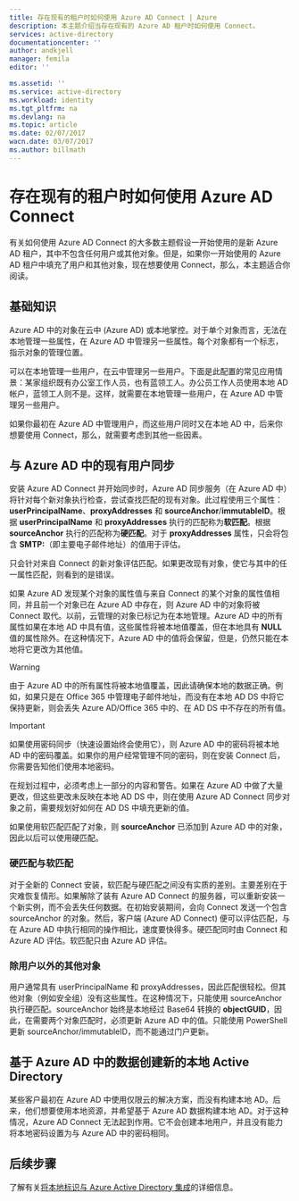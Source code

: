```yaml
---
title: 存在现有的租户时如何使用 Azure AD Connect | Azure
description: 本主题介绍当存在现有的 Azure AD 租户时如何使用 Connect。
services: active-directory
documentationcenter: ''
author: andkjell
manager: femila
editor: ''

ms.assetid: ''
ms.service: active-directory
ms.workload: identity
ms.tgt_pltfrm: na
ms.devlang: na
ms.topic: article
ms.date: 02/07/2017
wacn.date: 03/07/2017
ms.author: billmath
---
```


# 存在现有的租户时如何使用 Azure AD Connect
有关如何使用 Azure AD Connect 的大多数主题假设一开始使用的是新 Azure AD 租户，其中不包含任何用户或其他对象。但是，如果你一开始使用的 Azure AD 租户中填充了用户和其他对象，现在想要使用 Connect，那么，本主题适合你阅读。

## 基础知识
Azure AD 中的对象在云中 (Azure AD) 或本地掌控。对于单个对象而言，无法在本地管理一些属性，在 Azure AD 中管理另一些属性。每个对象都有一个标志，指示对象的管理位置。

可以在本地管理一些用户，在云中管理另一些用户。下面是此配置的常见应用情景：某家组织既有办公室工作人员，也有蓝领工人。办公员工作人员使用本地 AD 帐户，蓝领工人则不是。这样，就需要在本地管理一些用户，在 Azure AD 中管理另一些用户。

如果你最初在 Azure AD 中管理用户，而这些用户同时又在本地 AD 中，后来你想要使用 Connect，那么，就需要考虑到其他一些因素。

## 与 Azure AD 中的现有用户同步
安装 Azure AD Connect 并开始同步时，Azure AD 同步服务（在 Azure AD 中）将针对每个新对象执行检查，尝试查找匹配的现有对象。此过程使用三个属性：**userPrincipalName**、**proxyAddresses** 和 **sourceAnchor**/**immutableID**。根据 **userPrincipalName** 和 **proxyAddresses** 执行的匹配称为**软匹配**。根据 **sourceAnchor** 执行的匹配称为**硬匹配**。对于 **proxyAddresses** 属性，只会将包含 **SMTP:**（即主要电子邮件地址）的值用于评估。

只会针对来自 Connect 的新对象评估匹配。如果更改现有对象，使它与其中的任一属性匹配，则看到的是错误。

如果 Azure AD 发现某个对象的属性值与来自 Connect 的某个对象的属性值相同，并且前一个对象已在 Azure AD 中存在，则 Azure AD 中的对象将被 Connect 取代。以前，云管理的对象已标记为在本地管理。Azure AD 中的所有属性如果在本地 AD 中具有值，这些属性将被本地值覆盖，但在本地具有 **NULL** 值的属性除外。在这种情况下，Azure AD 中的值将会保留，但是，仍然只能在本地将它更改为其他值。

> [!WARNING]
由于 Azure AD 中的所有属性将被本地值覆盖，因此请确保本地的数据正确。例如，如果只是在 Office 365 中管理电子邮件地址，而没有在本地 AD DS 中将它保持更新，则会丢失 Azure AD/Office 365 中的、在 AD DS 中不存在的所有值。

> [!IMPORTANT]
如果使用密码同步（快速设置始终会使用它），则 Azure AD 中的密码将被本地 AD 中的密码覆盖。如果你的用户经常管理不同的密码，则在安装 Connect 后，你需要告知他们使用本地密码。

在规划过程中，必须考虑上一部分的内容和警告。如果在 Azure AD 中做了大量更改，但这些更改未反映在本地 AD DS 中，则在使用 Azure AD Connect 同步对象之前，需要规划好如何在 AD DS 中填充更新的值。

如果使用软匹配匹配了对象，则 **sourceAnchor** 已添加到 Azure AD 中的对象，因此以后可以使用硬匹配。

### 硬匹配与软匹配
对于全新的 Connect 安装，软匹配与硬匹配之间没有实质的差别。主要差别在于灾难恢复情形。如果解除了装有 Azure AD Connect 的服务器，可以重新安装一个新实例，而不会丢失任何数据。在初始安装期间，会向 Connect 发送一个包含 sourceAnchor 的对象。然后，客户端 (Azure AD Connect) 便可以评估匹配，与在 Azure AD 中执行相同的操作相比，速度要快得多。硬匹配同时由 Connect 和 Azure AD 评估。软匹配只由 Azure AD 评估。

### 除用户以外的其他对象
用户通常具有 userPrincipalName 和 proxyAddresses，因此匹配很轻松。但其他对象（例如安全组）没有这些属性。在这种情况下，只能使用 sourceAnchor 执行硬匹配。sourceAnchor 始终是本地经过 Base64 转换的 **objectGUID**，因此，在需要两个对象匹配时，必须更新 Azure AD 中的值。只能使用 PowerShell 更新 sourceAnchor/immutableID，而不能通过门户更新。

## 基于 Azure AD 中的数据创建新的本地 Active Directory
某些客户最初在 Azure AD 中使用仅限云的解决方案，而没有构建本地 AD。后来，他们想要使用本地资源，并希望基于 Azure AD 数据构建本地 AD。对于这种情况，Azure AD Connect 无法起到作用。它不会创建本地用户，并且没有能力将本地密码设置为与 Azure AD 中的密码相同。

## 后续步骤
了解有关[将本地标识与 Azure Active Directory 集成](./active-directory-aadconnect.md)的详细信息。

<!---HONumber=Mooncake_0227_2017-->